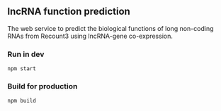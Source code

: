 ## lncRNA function prediction

The web service to predict the biological functions of long non-coding RNAs from Recount3 using lncRNA-gene co-expression.

### Run in dev
```npm start```
### Build for production
```npm build```
